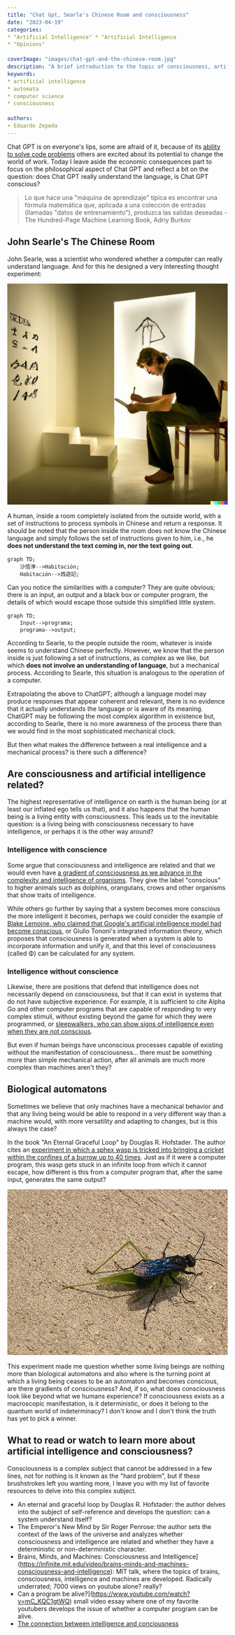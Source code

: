 ```yaml
---
title: "Chat Gpt, Searle's Chinese Room and consciousness"
date: "2023-04-19"
categories:
* "Artificial Intelligence" * "Artificial Intelligence
* "Opinions"

coverImage: "images/chat-gpt-and-the-chinese-room.jpg"
description: "A brief introduction to the topic of consciousness, artifcial intelligence, chatGPT and the Chinese room by John Searle."
keywords:
* artificial intelligence
* automata
* computer science
* consciousness

authors:
- Eduardo Zepeda
---
```


Chat GPT is on everyone's lips, some are afraid of it, because of its [ability to solve code problems](/I-test-chat-gpt-with-code-challenges-of-codewars/) others are excited about its potential to change the world of work. Today I leave aside the economic consequences part to focus on the philosophical aspect of Chat GPT and reflect a bit on the question: does Chat GPT really understand the language, is Chat GPT conscious?

> Lo que hace una "máquina de aprendizaje" típica es encontrar una fórmula matemática que, aplicada a una colección de entradas (llamadas "datos de entrenamiento"), produzca las salidas deseadas -The Hundred-Page Machine Learning Book, Adriy Burkov

## John Searle's The Chinese Room

John Searle, was a scientist who wondered whether a computer can really understand language. And for this he designed a very interesting thought experiment:

![](images/la-habitacion-china-de-searle.jpg "Image of Searle's Chinese Room generated with Dall-E")

A human, inside a room completely isolated from the outside world, with a set of instructions to process symbols in Chinese and return a response. It should be noted that the person inside the room does not know the Chinese language and simply follows the set of instructions given to him, i.e., he **does not understand the text coming in, nor the text going out**.

``` mermaid
graph TD;
    沙悟淨-->Habitación;
    Habitación-->西遊記;
```

Can you notice the similarities with a computer? They are quite obvious; there is an input, an output and a black box or computer program, the details of which would escape those outside this simplified little system.

``` mermaid
graph TD;
    Input-->programa;
    programa-->output;
```

According to Searle, to the people outside the room, whatever is inside seems to understand Chinese perfectly. However, we know that the person inside is just following a set of instructions, as complex as we like, but which **does not involve an understanding of language**, but a mechanical process. According to Searle, this situation is analogous to the operation of a computer.

Extrapolating the above to ChatGPT; although a language model may produce responses that appear coherent and relevant, there is no evidence that it actually understands the language or is aware of its meaning. ChatGPT may be following the most complex algorithm in existence but, according to Searle, there is no more awareness of the process there than we would find in the most sophisticated mechanical clock.

But then what makes the difference between a real intelligence and a mechanical process? is there such a difference?

## Are consciousness and artificial intelligence related?

The highest representative of intelligence on earth is the human being (or at least our inflated ego tells us that), and it also happens that the human being is a living entity with consciousness. This leads us to the inevitable question: is a living being with consciousness necessary to have intelligence, or perhaps it is the other way around?

### Intelligence with conscience

Some argue that consciousness and intelligence are related and that we would even have [a gradient of consciousness as we advance in the complexity and intelligence of organisms](http://writing.rochester.edu/celebrating/2017/NAShonorable.pdf). They give the label "conscious" to higher animals such as dolphins, orangutans, crows and other organisms that show traits of intelligence.

While others go further by saying that a system becomes more conscious the more intelligent it becomes, perhaps we could consider the example of [Blake Lemoine, who claimed that Google's artificial intelligence model had become conscious](https://www.bbc.com/mundo/noticias-61787944), or Giulio Tononi's integrated information theory, which proposes that consciousness is generated when a system is able to incorporate information and unify it, and that this level of consciousness (called Φ) can be calculated for any system.

### Intelligence without conscience

Likewise, there are positions that defend that intelligence does not necessarily depend on consciousness, but that it can exist in systems that do not have subjective experience. For example, it is sufficient to cite Alpha Go and other computer programs that are capable of responding to very complex stimuli, without existing beyond the game for which they were programmed, or [sleepwalkers, who can show signs of intelligence even when they are not conscious](https://publications.aap.org/pediatrics/article-abstract/111/1/e17/28494/Sleepwalking-and-Sleep-Terrors-in-Prepubertal?redirectedFrom=fulltext).

But even if human beings have unconscious processes capable of existing without the manifestation of consciousness... there must be something more than simple mechanical action, after all animals are much more complex than machines aren't they?

## Biological automatons

Sometimes we believe that only machines have a mechanical behavior and that any living being would be able to respond in a very different way than a machine would, with more versatility and adapting to changes, but is this always the case?

In the book "An Eternal Graceful Loop" by Douglas R. Hofstader. The author cites an [experiment in which a sphex wasp is tricked into bringing a cricket within the confines of a burrow up to 40 times](https://jhjeong.mindconnect.cc/Texts/sphex.html). Just as if it were a computer program, this wasp gets stuck in an infinite loop from which it cannot escape, how different is this from a computer program that, after the same input, generates the same output?

![](images/avisa-sphex.jpg "Sphex wasp from the experiment mentioned in the book An Eternal and Graceful Loop")

This experiment made me question whether some living beings are nothing more than biological automatons and also where is the turning point at which a living being ceases to be an automaton and becomes conscious, are there gradients of consciousness? And, if so, what does consciousness look like beyond what we humans experience? If consciousness exists as a macroscopic manifestation, is it deterministic, or does it belong to the quantum world of indeterminacy? I don't know and I don't think the truth has yet to pick a winner.

## What to read or watch to learn more about artificial intelligence and consciousness?

Consciousness is a complex subject that cannot be addressed in a few lines, not for nothing is it known as the "hard problem", but if these brushstrokes left you wanting more, I leave you with my list of favorite resources to delve into this complex subject.

* An eternal and graceful loop by Douglas R. Hofstader: the author delves into the subject of self-reference and develops the question: can a system understand itself?
* The Emperor's New Mind by Sir Roger Penrose: the author sets the context of the laws of the universe and analyzes whether consciousness and intelligence are related and whether they have a deterministic or non-deterministic character.
* Brains, Minds, and Machines: Consciousness and Intelligence](https://infinite.mit.edu/video/brains-minds-and-machines-consciousness-and-intelligence): MIT talk, where the topics of brains, consciousness, intelligence and machines are developed. Radically underrated; 7000 views on youtube alone? really?
* Can a program be alive?](https://www.youtube.com/watch?v=mC_KQC1gtWQ) small video essay where one of my favorite youtubers develops the issue of whether a computer program can be alive.
* [The connection between intelligence and conciousness](http://writing.rochester.edu/celebrating/2017/NAShonorable.pdf)